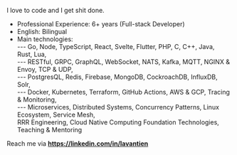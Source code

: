 I love to code and I get shit done.

- Professional Experience: 6+ years (Full-stack Developer)
- English: Bilingual
- Main technologies:  
--- Go, Node, TypeScript, React, Svelte, Flutter, PHP, C, C++, Java, Rust, Lua,  
--- RESTful, GRPC, GraphQL, WebSocket, NATS, Kafka, MQTT, NGINX & Envoy, TCP & UDP,  
--- PostgresQL, Redis, Firebase, MongoDB, CockroachDB, InfluxDB, Solr,  
--- Docker, Kubernetes, Terraform, GitHub Actions, AWS & GCP, Tracing & Monitoring,  
--- Microservices, Distributed Systems, Concurrency Patterns, Linux Ecosystem, Service Mesh,  
 RRR Engineering, Cloud Native Computing Foundation Technologies, Teaching & Mentoring  

Reach me via **https://linkedin.com/in/lavantien**
